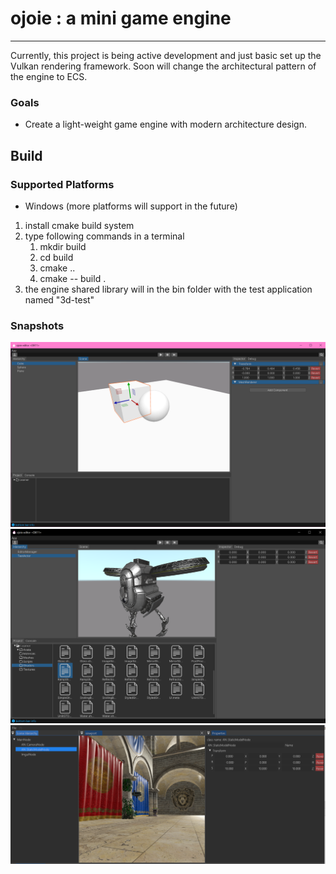 # ojoie : a mini game engine
***
Currently, this project is being active development and just basic set up the Vulkan rendering framework. Soon will change the architectural pattern of the engine to ECS.

### Goals
- Create a light-weight game engine with modern architecture design.

## Build
### Supported Platforms
- Windows (more platforms will support in the future)

1. install cmake build system
2. type following commands in a terminal
   1. mkdir build
   2. cd build
   3. cmake ..
   4. cmake -- build .
3. the engine shared library will in the bin folder with the test application named "3d-test"

### Snapshots
![snapshot1](snapshots/Screenshot0.png)
![snapshot2](snapshots/Screenshot1.png)
![snapshot3](snapshots/Screenshot3.png)

